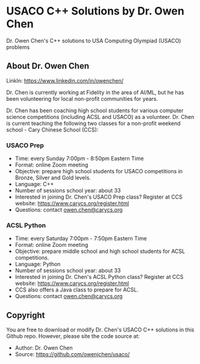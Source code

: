 # USACO C++ Solutions by Dr. Owen Chen
Dr. Owen Chen's C++ solutions to USA Computing Olympiad (USACO) problems

## About Dr. Owen Chen
LinkIn: https://www.linkedin.com/in/owenchen/

Dr. Chen is currently working at Fidelity in the area of AI/ML, but he has been volunteering for local non-profit communities for years. 

Dr. Chen has been coaching high school students for various computer science competitions (including ACSL and USACO) as a volunteer.  Dr. Chen is current teaching the following two classes for a non-profit weekend school - Cary Chinese School (CCS):

### USACO Prep
 - Time: every Sunday 7:00pm - 8:50pm Eastern Time
 - Format: online Zoom meeting
 - Objective: prepare high school students for USACO competitions in Bronze, Silver and Gold levels.
 - Language: C++
 - Number of sessions school year: about 33
 - Interested in joining Dr. Chen's USACO  Prep class?  Register at CCS website: https://www.carycs.org/register.html
 - Questions: contact owen.chen@carycs.org

### ACSL Python
 - Time: every Saturday 7:00pm - 7:50pm Eastern Time
 - Format: online Zoom meeting
 - Objective: prepare middle school and high school students for ACSL competitions.
 - Language: Python
 - Number of sessions school year: about 33
 - Interested in joining Dr. Chen's ACSL Python class?  Register at CCS website: https://www.carycs.org/register.html
 - CCS also offers a Java class to prepare for ACSL.
 - Questions: contact owen.chen@carycs.org

## Copyright
You are free to download or modify Dr. Chen's USACO C++ solutions in this Github repo.
However, please site the code source at:

- Author: Dr. Owen Chen
- Source: https://github.com/owenjchen/usaco/
